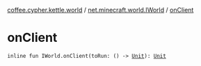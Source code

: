 [coffee.cypher.kettle.world](../index.md) / [net.minecraft.world.IWorld](index.md) / [onClient](./on-client.md)

# onClient

`inline fun IWorld.onClient(toRun: () -> `[`Unit`](https://kotlinlang.org/api/latest/jvm/stdlib/kotlin/-unit/index.html)`): `[`Unit`](https://kotlinlang.org/api/latest/jvm/stdlib/kotlin/-unit/index.html)